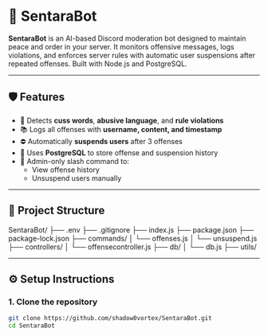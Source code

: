 # 🤖 SentaraBot

**SentaraBot** is an AI-based Discord moderation bot designed to maintain peace and order in your server. It monitors offensive messages, logs violations, and enforces server rules with automatic user suspensions after repeated offenses. Built with Node.js and PostgreSQL.

---

## 🛡️ Features

- 🚨 Detects **cuss words**, **abusive language**, and **rule violations**
- 📚 Logs all offenses with **username, content, and timestamp**
- ⛔ Automatically **suspends users** after 3 offenses
- 🧠 Uses **PostgreSQL** to store offense and suspension history
- 🔐 Admin-only slash command to:
  - View offense history
  - Unsuspend users manually

---

## 📂 Project Structure

SentaraBot/ 
├── .env 
├── .gitignore 
├── index.js 
├── package.json 
├── package-lock.json 
├── commands/ 
│ └── offenses.js 
│ └── unsuspend.js 
├── controllers/ 
│ └── offensecontroller.js 
├── db/ 
│ └── db.js 
├── utils/


---

## ⚙️ Setup Instructions

### 1. Clone the repository

```bash
git clone https://github.com/shadow0vortex/SentaraBot.git
cd SentaraBot


